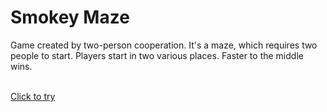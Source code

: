 <h1>Smokey Maze</h1>
Game created by two-person cooperation. It's a maze, which requires two people to start. Players start in two various places. Faster to the middle wins.<br><br>

<a href="https://smokey-maze.herokuapp.com">Click to try</a>  
